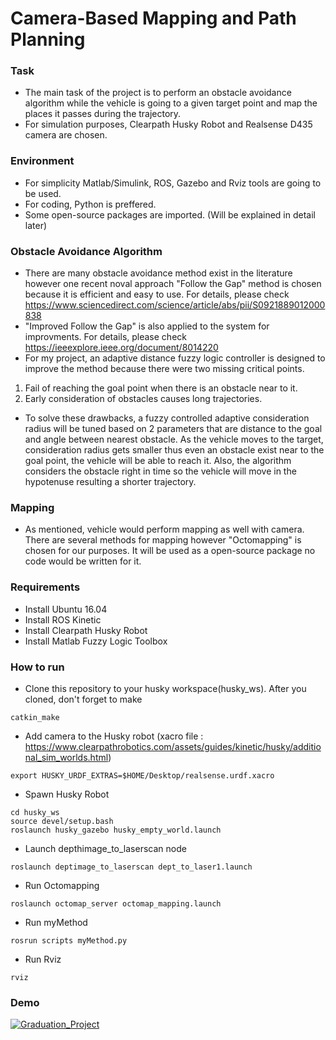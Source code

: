 # Camera-Based Mapping and Path Planning
### Task
- The main task of the project is to perform an obstacle avoidance algorithm while the vehicle is going to a given target point and map the places it passes during the trajectory. 
- For simulation purposes, Clearpath Husky Robot and Realsense D435 camera are chosen.

### Environment
- For simplicity Matlab/Simulink, ROS, Gazebo and Rviz tools are going to be used.
- For coding, Python is preffered.
- Some open-source packages are imported. (Will be explained in detail later)

### Obstacle Avoidance Algorithm
- There are many obstacle avoidance method exist in the literature however one recent noval approach "Follow the Gap" method is chosen because it is efficient and easy to use. For details, please check https://www.sciencedirect.com/science/article/abs/pii/S0921889012000838
- "Improved Follow the Gap" is also applied to the system for improvments. For details, please check https://ieeexplore.ieee.org/document/8014220
- For my project, an adaptive distance fuzzy logic controller is designed to improve the method because there were two missing critical points.
1. Fail of reaching the goal point when there is an obstacle near to it.
2. Early consideration of obstacles causes long trajectories.
- To solve these drawbacks, a fuzzy controlled adaptive consideration radius will be tuned based on 2 parameters that are distance to the goal and angle between nearest obstacle. As the vehicle moves to the target, consideration radius gets smaller thus even an obstacle exist near to the goal point, the vehicle will be able to reach it. Also, the algorithm considers the obstacle right in time so the vehicle will move in the hypotenuse resulting a shorter trajectory.

### Mapping
- As mentioned, vehicle would perform mapping as well with camera. There are several methods for mapping however "Octomapping" is chosen for our purposes. It will be used as a open-source package no code would be written for it.

### Requirements
- Install Ubuntu 16.04
- Install ROS Kinetic
- Install Clearpath Husky Robot
- Install Matlab Fuzzy Logic Toolbox

### How to run
- Clone this repository to your husky workspace(husky_ws). After you cloned, don't forget to make
```
catkin_make
```
- Add camera to the Husky robot (xacro file : https://www.clearpathrobotics.com/assets/guides/kinetic/husky/additional_sim_worlds.html)
```
export HUSKY_URDF_EXTRAS=$HOME/Desktop/realsense.urdf.xacro
```
- Spawn Husky Robot
```
cd husky_ws
source devel/setup.bash
roslaunch husky_gazebo husky_empty_world.launch
```
- Launch depthimage_to_laserscan node
```
roslaunch deptimage_to_laserscan dept_to_laser1.launch
```
- Run Octomapping
```
roslaunch octomap_server octomap_mapping.launch
```
- Run myMethod
```
rosrun scripts myMethod.py
```
- Run Rviz
```
rviz
```

### Demo
[![Graduation_Project](https://img.youtube.com/vi/wMMFzKAfvjo/0.jpg)](https://www.youtube.com/watch?v=wMMFzKAfvjo)
